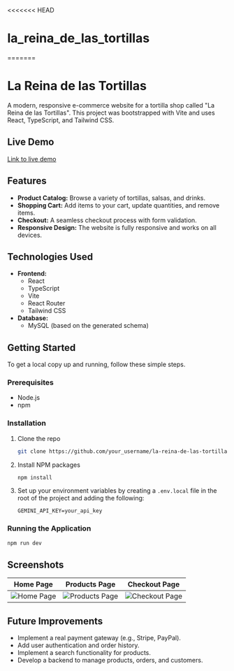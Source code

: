 <<<<<<< HEAD
# la_reina_de_las_tortillas
=======
# La Reina de las Tortillas

A modern, responsive e-commerce website for a tortilla shop called "La Reina de las Tortillas". This project was bootstrapped with Vite and uses React, TypeScript, and Tailwind CSS.

## Live Demo

[Link to live demo](https://your-live-demo-url.com)

## Features

*   **Product Catalog:** Browse a variety of tortillas, salsas, and drinks.
*   **Shopping Cart:** Add items to your cart, update quantities, and remove items.
*   **Checkout:** A seamless checkout process with form validation.
*   **Responsive Design:** The website is fully responsive and works on all devices.

## Technologies Used

*   **Frontend:**
    *   React
    *   TypeScript
    *   Vite
    *   React Router
    *   Tailwind CSS
*   **Database:**
    *   MySQL (based on the generated schema)

## Getting Started

To get a local copy up and running, follow these simple steps.

### Prerequisites

*   Node.js
*   npm

### Installation

1.  Clone the repo
    ```sh
    git clone https://github.com/your_username/la-reina-de-las-tortillas.git
    ```
2.  Install NPM packages
    ```sh
    npm install
    ```
3.  Set up your environment variables by creating a `.env.local` file in the root of the project and adding the following:
    ```
    GEMINI_API_KEY=your_api_key
    ```

### Running the Application

```sh
npm run dev
```

## Screenshots

| Home Page | Products Page | Checkout Page |
| :---: | :---: | :---: |
| ![Home Page](https://via.placeholder.com/400x300.png?text=Home+Page) | ![Products Page](https://via.placeholder.com/400x300.png?text=Products+Page) | ![Checkout Page](https://via.placeholder.com/400x300.png?text=Checkout+Page) |

## Future Improvements

*   Implement a real payment gateway (e.g., Stripe, PayPal).
*   Add user authentication and order history.
*   Implement a search functionality for products.
*   Develop a backend to manage products, orders, and customers.

